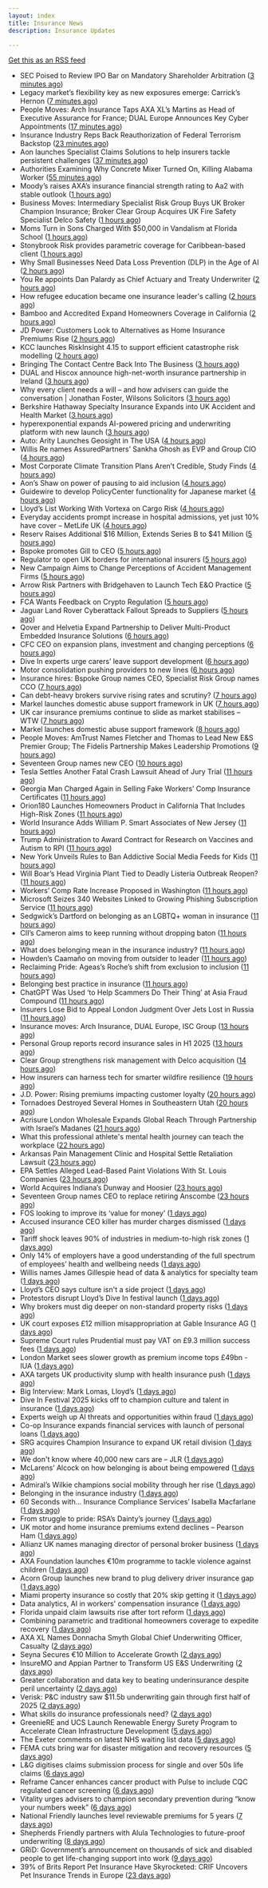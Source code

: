 ```yaml
---
layout: index
title: Insurance News
description: Insurance Updates

---
```


[Get this as an RSS feed](/insurance.rss)

<!-- news_marker starts -->
- SEC Poised to Review IPO Bar on Mandatory Shareholder Arbitration ([3 minutes ago](https://www.insurancejournal.com/news/national/2025/09/17/839497.htm))
- Legacy market’s flexibility key as new exposures emerge: Carrick’s Hernon ([7 minutes ago](https://www.reinsurancene.ws/legacy-markets-flexibility-key-as-new-exposures-emerge-carricks-hernon/))
- People Moves: Arch Insurance Taps AXA XL’s Martins as Head of Executive Assurance for France; DUAL Europe Announces Key Cyber Appointments ([17 minutes ago](https://www.insurancejournal.com/news/international/2025/09/17/839487.htm))
- Insurance Industry Reps Back Reauthorization of Federal Terrorism Backstop ([23 minutes ago](https://www.insurancejournal.com/news/national/2025/09/17/839474.htm))
- Aon launches Specialist Claims Solutions to help insurers tackle persistent challenges ([37 minutes ago](https://www.reinsurancene.ws/aon-launches-specialist-claims-solutions-to-help-insurers-tackle-persistent-challenges/))
- Authorities Examining Why Concrete Mixer Turned On, Killing Alabama Worker ([55 minutes ago](https://www.insurancejournal.com/news/southeast/2025/09/17/839484.htm))
- Moody’s raises AXA’s insurance financial strength rating to Aa2 with stable outlook ([1 hours ago](https://www.reinsurancene.ws/moodys-raises-axas-insurance-financial-strength-rating-to-aa2-with-stable-outlook/))
- Business Moves: Intermediary Specialist Risk Group Buys UK Broker Champion Insurance; Broker Clear Group Acquires UK Fire Safety Specialist Delco Safety ([1 hours ago](https://www.insurancejournal.com/news/international/2025/09/17/839480.htm))
- Moms Turn in Sons Charged With $50,000 in Vandalism at Florida School ([1 hours ago](https://www.insurancejournal.com/news/southeast/2025/09/17/839471.htm))
- Stonybrook Risk provides parametric coverage for Caribbean-based client ([1 hours ago](https://www.reinsurancene.ws/stonybrook-risk-provides-parametric-coverage-for-caribbean-based-client/))
- Why Small Businesses Need Data Loss Prevention (DLP) in the Age of AI ([2 hours ago](https://insurance-edge.net/2025/09/17/why-small-businesses-need-data-loss-prevention-dlp-in-the-age-of-ai/))
- You Re appoints Dan Palardy as Chief Actuary and Treaty Underwriter ([2 hours ago](https://www.reinsurancene.ws/you-re-appoints-dan-palardy-as-chief-actuary-and-treaty-underwriter/))
- How refugee education became one insurance leader's calling ([2 hours ago](https://www.insurancebusinessmag.com/uk/news/breaking-news/how-refugee-education-became-one-insurance-leaders-calling-550016.aspx))
- Bamboo and Accredited Expand Homeowners Coverage in California ([2 hours ago](https://www.insurtechinsights.com/bamboo-and-accredited-expand-homeowners-coverage-in-california/))
- JD Power: Customers Look to Alternatives as Home Insurance Premiums Rise ([2 hours ago](https://www.insurancejournal.com/news/national/2025/09/17/839465.htm))
- KCC launches RiskInsight 4.15 to support efficient catastrophe risk modelling ([2 hours ago](https://www.reinsurancene.ws/kcc-launches-riskinsight-4-15-to-support-efficient-catastrophe-risk-modelling/))
- Bringing The Contact Centre Back Into The Business ([3 hours ago](https://insurance-edge.net/2025/09/17/bringing-the-contact-centre-back-into-the-business/))
- DUAL and Hiscox announce high-net-worth insurance partnership in Ireland ([3 hours ago](https://www.reinsurancene.ws/dual-and-hiscox-announce-high-net-worth-insurance-partnership-in-ireland/))
- Why every client needs a will – and how advisers can guide the conversation | Jonathan Foster, Wilsons Solicitors ([3 hours ago](https://ifamagazine.com/why-every-client-needs-a-will-and-how-advisers-can-guide-the-conversation-jonathan-foster-wilsons-solicitors/))
- Berkshire Hathaway Specialty Insurance Expands into UK Accident and Health Market ([3 hours ago](https://www.insurtechinsights.com/berkshire-hathaway-specialty-insurance-expands-into-uk-accident-and-health-market/))
- hyperexponential expands AI-powered pricing and underwriting platform with new launch ([3 hours ago](https://www.reinsurancene.ws/hyperexponential-expands-ai-powered-pricing-and-underwriting-platform-with-new-launch/))
- Auto: Arity Launches Geosight in The USA ([4 hours ago](https://insurance-edge.net/2025/09/17/auto-arity-launches-geosight-in-the-usa/))
- Willis Re names AssuredPartners’ Sankha Ghosh as EVP and Group CIO ([4 hours ago](https://www.reinsurancene.ws/willis-re-names-assuredpartners-sankha-ghosh-as-evp-and-group-cio/))
- Most Corporate Climate Transition Plans Aren’t Credible, Study Finds ([4 hours ago](https://www.insurancejournal.com/news/international/2025/09/17/839445.htm))
- Aon’s Shaw on power of pausing to aid inclusion ([4 hours ago](https://www.postonline.co.uk/lloyd%E2%80%99slondon/7959050/aon%E2%80%99s-shaw-tells-men-to-%E2%80%98shut-their-mouths%E2%80%99-to-aid-inclusion))
- Guidewire to develop PolicyCenter functionality for Japanese market ([4 hours ago](https://www.reinsurancene.ws/guidewire-to-develop-policycenter-functionality-for-japanese-market/))
- Lloyd’s List Working With Vortexa on Cargo Risk ([4 hours ago](https://insurance-edge.net/2025/09/17/lloyds-list-working-with-vortexa-on-cargo-risk/))
- Everyday accidents prompt increase in hospital admissions, yet just 10% have cover – MetLife UK ([4 hours ago](https://ifamagazine.com/everyday-accidents-prompt-increase-in-hospital-admissions-yet-just-10-have-cover/))
- Reserv Raises Additional $16 Million, Extends Series B to $41 Million ([5 hours ago](https://www.insurtechinsights.com/reserv-raises-additional-16-million-extends-series-b-to-41-million/))
- Bspoke promotes Gill to CEO ([5 hours ago](https://www.postonline.co.uk/news/7959051/bspoke-promotes-gill-to-ceo))
- Regulator to open UK borders for international insurers ([5 hours ago](https://www.postonline.co.uk/news/7959049/regulator-to-open-uk-borders-for-international-insurers))
- New Campaign Aims to Change Perceptions of Accident Management Firms ([5 hours ago](https://insurance-edge.net/2025/09/17/new-campaign-aims-to-change-perceptions-of-accident-management-firms/))
- Arrow Risk Partners with Bridgehaven to Launch Tech E&O Practice ([5 hours ago](https://www.insurtechinsights.com/arrow-risk-partners-with-bridgehaven-to-launch-tech-eo-practice/))
- FCA Wants Feedback on Crypto Regulation ([5 hours ago](https://insurance-edge.net/2025/09/17/fca-wants-feedback-on-crypto-regulation/))
- Jaguar Land Rover Cyberattack Fallout Spreads to Suppliers ([5 hours ago](https://www.insurancejournal.com/news/international/2025/09/17/839435.htm))
- Qover and Helvetia Expand Partnership to Deliver Multi-Product Embedded Insurance Solutions ([6 hours ago](https://www.insurtechinsights.com/qover-and-helvetia-expand-partnership-to-deliver-multi-product-embedded-insurance-solutions/))
- CFC CEO on expansion plans, investment and changing perceptions ([6 hours ago](https://www.insurancebusinessmag.com/uk/news/breaking-news/cfc-ceo-on-expansion-plans-investment-and-changing-perceptions-549976.aspx))
- Dive In experts urge carers’ leave support development ([6 hours ago](https://www.postonline.co.uk/people/7959048/dive-in-experts-urge-carers%E2%80%99-leave-support-development))
- Motor consolidation pushing providers to new lines ([6 hours ago](https://www.postonline.co.uk/news/7959046/motor-consolidation-pushing-providers-to-new-lines))
- Insurance hires: Bspoke Group names CEO, Specialist Risk Group names CCO ([7 hours ago](https://www.insurancebusinessmag.com/uk/news/breaking-news/insurance-hires-bspoke-group-names-ceo-specialist-risk-group-names-cco-549964.aspx))
- Can debt-heavy brokers survive rising rates and scrutiny? ([7 hours ago](https://www.postonline.co.uk/broker/7958981/can-debt-heavy-brokers-survive-rising-rates-and-scrutiny))
- Markel launches domestic abuse support framework in UK ([7 hours ago](https://www.insurancebusinessmag.com/uk/news/breaking-news/markel-launches-domestic-abuse-support-framework-in-uk-549961.aspx))
- UK car insurance premiums continue to slide as market stabilises – WTW ([7 hours ago](https://www.insurancebusinessmag.com/uk/news/auto-motor/uk-car-insurance-premiums-continue-to-slide-as-market-stabilises--wtw-549959.aspx))
- Markel launches domestic abuse support framework ([8 hours ago](https://www.postonline.co.uk/people/7959039/markel-launches-domestic-abuse-support-framework))
- People Moves: AmTrust Names Fletcher and Thomas to Lead New E&S Premier Group; The Fidelis Partnership Makes Leadership Promotions ([9 hours ago](https://www.insurancejournal.com/news/national/2025/09/17/839322.htm))
- Seventeen Group names new CEO ([10 hours ago](https://www.insurancebusinessmag.com/uk/news/breaking-news/seventeen-group-names-new-ceo-549926.aspx))
- Tesla Settles Another Fatal Crash Lawsuit Ahead of Jury Trial ([11 hours ago](https://www.insurancejournal.com/news/national/2025/09/17/839382.htm))
- Georgia Man Charged Again in Selling Fake Workers’ Comp Insurance Certificates ([11 hours ago](https://www.insurancejournal.com/news/southeast/2025/09/17/839365.htm))
- Orion180 Launches Homeowners Product in California That Includes High-Risk Zones ([11 hours ago](https://www.insurancejournal.com/news/west/2025/09/17/839333.htm))
- World Insurance Adds William P. Smart Associates of New Jersey ([11 hours ago](https://www.insurancejournal.com/news/east/2025/09/17/839358.htm))
- Trump Administration to Award Contract for Research on Vaccines and Autism to RPI ([11 hours ago](https://www.insurancejournal.com/news/east/2025/09/17/839341.htm))
- New York Unveils Rules to Ban Addictive Social Media Feeds for Kids ([11 hours ago](https://www.insurancejournal.com/news/east/2025/09/17/839414.htm))
- Will Boar’s Head Virginia Plant Tied to Deadly Listeria Outbreak Reopen? ([11 hours ago](https://www.insurancejournal.com/news/east/2025/09/17/839409.htm))
- Workers’ Comp Rate Increase Proposed in Washington ([11 hours ago](https://www.insurancejournal.com/news/west/2025/09/17/839370.htm))
- Microsoft Seizes 340 Websites Linked to Growing Phishing Subscription Service ([11 hours ago](https://www.insurancejournal.com/news/national/2025/09/17/839377.htm))
- Sedgwick’s Dartford on belonging as an LGBTQ+ woman in insurance ([11 hours ago](https://www.postonline.co.uk/claims/7958118/sedgwick%E2%80%99s-dartford-on-belonging-as-an-lgbtq-woman-in-insurance))
- CII’s Cameron aims to keep running without dropping baton ([11 hours ago](https://www.postonline.co.uk/people/7958145/cii%E2%80%99s-cameron-aims-to-keep-running-without-dropping-baton))
- What does belonging mean in the insurance industry? ([11 hours ago](https://www.postonline.co.uk/people/7958252/what-does-belonging-mean-in-the-insurance-industry))
- Howden’s Caamaño on moving from outsider to leader ([11 hours ago](https://www.postonline.co.uk/broker/7958206/howden%E2%80%99s-caama%C3%B1o-on-moving-from-outsider-to-leader))
- Reclaiming Pride: Ageas’s Roche’s shift from exclusion to inclusion ([11 hours ago](https://www.postonline.co.uk/personal/7958175/reclaiming-pride-ageas%E2%80%99s-roche%E2%80%99s-shift-from-exclusion-to-inclusion))
- Belonging best practice in insurance ([11 hours ago](https://www.postonline.co.uk/lloyd%E2%80%99slondon/7959009/belonging-best-practice-in-insurance))
- ChatGPT Was Used ‘to Help Scammers Do Their Thing’ at Asia Fraud Compound ([11 hours ago](https://www.insurancejournal.com/news/international/2025/09/17/839355.htm))
- Insurers Lose Bid to Appeal London Judgment Over Jets Lost in Russia ([11 hours ago](https://www.insurancejournal.com/news/international/2025/09/17/839349.htm))
- Insurance moves: Arch Insurance, DUAL Europe, ISC Group ([13 hours ago](https://www.insurancebusinessmag.com/uk/news/breaking-news/insurance-moves-arch-insurance-dual-europe-isc-group-549934.aspx))
- Personal Group reports record insurance sales in H1 2025 ([13 hours ago](https://www.insurancebusinessmag.com/uk/news/breaking-news/personal-group-reports-record-insurance-sales-in-h1-2025-549931.aspx))
- Clear Group strengthens risk management with Delco acquisition ([14 hours ago](https://www.insurancebusinessmag.com/uk/news/mergers-acquisitions/clear-group-strengthens-risk-management-with-delco-acquisition-549927.aspx))
- How insurers can harness tech for smarter wildfire resilience ([19 hours ago](https://www.dig-in.com/opinion/how-insurers-can-harness-tech-for-smarter-wildfire-resilience))
- J.D. Power: Rising premiums impacting customer loyalty ([20 hours ago](https://www.dig-in.com/news/j-d-power-rising-premiums-impacting-customer-loyalty))
- Tornadoes Destroyed Several Homes in Southeastern Utah ([20 hours ago](https://www.insurancejournal.com/news/west/2025/09/16/839363.htm))
- Acrisure London Wholesale Expands Global Reach Through Partnership with Israel’s Madanes ([21 hours ago](https://www.insurtechinsights.com/acrisure-london-wholesale-expands-global-reach-through-partnership-with-israels-madanes/))
- What this professional athlete's mental health journey can teach the workplace ([22 hours ago](https://www.dig-in.com/news/what-this-professional-athletes-mental-health-journey-can-teach-the-workplace))
- Arkansas Pain Management Clinic and Hospital Settle Retaliation Lawsuit ([23 hours ago](https://www.insurancejournal.com/news/southcentral/2025/09/16/839330.htm))
- EPA Settles Alleged Lead-Based Paint Violations With St. Louis Companies ([23 hours ago](https://www.insurancejournal.com/news/midwest/2025/09/16/839318.htm))
- World Acquires Indiana’s Dunway and Hoosier ([23 hours ago](https://www.insurancejournal.com/news/midwest/2025/09/16/839315.htm))
- Seventeen Group names CEO to replace retiring Anscombe ([23 hours ago](https://www.postonline.co.uk/news/7959044/seventeen-group-names-ceo-to-replace-retiring-anscombe))
- FOS looking to improve its ‘value for money’ ([1 days ago](https://www.postonline.co.uk/news/7959037/fos-looking-to-improve-its-%E2%80%98value-for-money%E2%80%99))
- Accused insurance CEO killer has murder charges dismissed ([1 days ago](https://www.insurancebusinessmag.com/uk/news/breaking-news/accused-insurance-ceo-killer-has-murder-charges-dismissed-549889.aspx))
- Tariff shock leaves 90% of industries in medium-to-high risk zones ([1 days ago](https://www.insurancebusinessmag.com/uk/news/breaking-news/tariff-shock-leaves-90-of-industries-in-mediumtohigh-risk-zones-549880.aspx))
- Only 14% of employers have a good understanding of the full spectrum of employees’ health and wellbeing needs ([1 days ago](https://ifamagazine.com/only-14-of-employers-have-a-good-understanding-of-the-full-spectrum-of-employees-health-and-wellbeing-needs/))
- Willis names James Gillespie head of data & analytics for specialty team ([1 days ago](https://www.insurancebusinessmag.com/uk/news/breaking-news/willis-names-james-gillespie-head-of-data-and-analytics-for-specialty-team-549811.aspx))
- Lloyd’s CEO says culture isn't a side project ([1 days ago](https://www.postonline.co.uk/lloyd%E2%80%99slondon/7959035/lloyd%E2%80%99s-ceo-says-culture-isnt-a-side-project))
- Protestors disrupt Lloyd’s Dive In festival launch ([1 days ago](https://www.postonline.co.uk/news/7959034/protestors-disrupt-lloyd%E2%80%99s-dive-in-festival-launch))
- Why brokers must dig deeper on non-standard property risks ([1 days ago](https://www.insurancebusinessmag.com/uk/news/property-insurance/why-brokers-must-dig-deeper-on-nonstandard-property-risks-549804.aspx))
- UK court exposes £12 million misappropriation at Gable Insurance AG ([1 days ago](https://www.insurancebusinessmag.com/uk/news/professional-liability/uk-court-exposes-12-million-misappropriation-at-gable-insurance-ag-549802.aspx))
- Supreme Court rules Prudential must pay VAT on £9.3 million success fees ([1 days ago](https://www.insurancebusinessmag.com/uk/news/legal-insights/supreme-court-rules-prudential-must-pay-vat-on-9-3-million-success-fees-549801.aspx))
- London Market sees slower growth as premium income tops £49bn - IUA ([1 days ago](https://www.insurancebusinessmag.com/uk/news/breaking-news/london-market-sees-slower-growth-as-premium-income-tops-49bn--iua-549791.aspx))
- AXA targets UK productivity slump with health insurance push ([1 days ago](https://www.insurancebusinessmag.com/uk/news/life-insurance/axa-targets-uk-productivity-slump-with-health-insurance-push-549789.aspx))
- Big Interview: Mark Lomas, Lloyd’s ([1 days ago](https://www.postonline.co.uk/lloyd%E2%80%99slondon/7958284/big-interview-mark-lomas-lloyd%E2%80%99s))
- Dive In Festival 2025 kicks off to champion culture and talent in insurance ([1 days ago](https://www.insurancebusinessmag.com/uk/news/diversity-inclusion/dive-in-festival-2025-kicks-off-to-champion-culture-and-talent-in-insurance-549818.aspx))
- Experts weigh up AI threats and opportunities within fraud ([1 days ago](https://www.postonline.co.uk/technology/7959024/experts-weigh-up-ai-threats-and-opportunities-within-fraud))
- Co-op Insurance expands financial services with launch of personal loans ([1 days ago](https://www.insurancebusinessmag.com/uk/news/breaking-news/coop-insurance-expands-financial-services-with-launch-of-personal-loans-549783.aspx))
- SRG acquires Champion Insurance to expand UK retail division ([1 days ago](https://www.insurancebusinessmag.com/uk/news/mergers-acquisitions/srg-acquires-champion-insurance-to-expand-uk-retail-division-549782.aspx))
- We don't know where 40,000 new cars are – JLR ([1 days ago](https://www.insurancebusinessmag.com/uk/news/cyber/we-dont-know-where-40000-new-cars-are--jlr-549854.aspx))
- McLarens’ Alcock on how belonging is about being empowered ([1 days ago](https://www.postonline.co.uk/claims/7958019/mclarens%E2%80%99-alcock-on-how-belonging-is-about-being-empowered))
- Admiral’s Wilkie champions social mobility through her rise ([1 days ago](https://www.postonline.co.uk/personal/7958144/admiral%E2%80%99s-wilkie-champions-social-mobility-through-her-rise))
- Belonging in the insurance industry ([1 days ago](https://www.postonline.co.uk/lloyd%E2%80%99slondon/7959001/belonging-in-the-insurance-industry))
- 60 Seconds with... Insurance Compliance Services’ Isabella Macfarlane ([1 days ago](https://www.postonline.co.uk/people/7958045/60-seconds-with-insurance-compliance-services%E2%80%99-isabella-macfarlane))
- From struggle to pride: RSA’s Dainty’s journey ([1 days ago](https://www.postonline.co.uk/people/7958170/from-struggle-to-pride-rsa%E2%80%99s-dainty%E2%80%99s-journey))
- UK motor and home insurance premiums extend declines  – Pearson Ham ([1 days ago](https://www.insurancebusinessmag.com/uk/news/auto-motor/uk-motor-and-home-insurance-premiums-extend-declines---pearson-ham-549754.aspx))
- Allianz UK names managing director of personal broker business ([1 days ago](https://www.insurancebusinessmag.com/uk/news/breaking-news/allianz-uk-names-managing-director-of-personal-broker-business-549753.aspx))
- AXA Foundation launches €10m programme to tackle violence against children ([1 days ago](https://www.insurancebusinessmag.com/uk/news/breaking-news/axa-foundation-launches-10m-programme-to-tackle-violence-against-children-549750.aspx))
- Acorn Group launches new brand to plug delivery driver insurance gap ([1 days ago](https://www.insurancebusinessmag.com/uk/news/auto-motor/acorn-group-launches-new-brand-to-plug-delivery-driver-insurance-gap-549747.aspx))
- Miami property insurance so costly that 20% skip getting it ([1 days ago](https://www.dig-in.com/news/property-insurance-now-7-of-housing-costs-nationwide))
- Data analytics, AI in workers' compensation insurance ([1 days ago](https://www.dig-in.com/news/data-analytics-ai-in-workers-compensation-insurance))
- Florida unpaid claim lawsuits rise after tort reform ([1 days ago](https://www.dig-in.com/news/florida-unpaid-claim-lawsuits-rise-after-tort-reform))
- Combining parametric and traditional homeowners coverage to expedite recovery ([1 days ago](https://www.dig-in.com/opinion/combining-parametric-homeowners-coverage-for-recovery))
- AXA XL Names Donnacha Smyth Global Chief Underwriting Officer, Casualty ([2 days ago](https://www.insurtechinsights.com/axa-xl-names-donnacha-smyth-global-chief-underwriting-officer-casualty/))
- Seyna Secures €10 Million to Accelerate Growth ([2 days ago](https://www.insurtechinsights.com/seyna-secures-e10-million-to-accelerate-growth/))
- InsureMO and Appian Partner to Transform US E&S Underwriting ([2 days ago](https://www.insurtechinsights.com/insuremo-and-appian-partner-to-transform-us-es-underwriting/))
- Greater collaboration and data key to beating underinsurance despite peril uncertainty ([2 days ago](https://www.postonline.co.uk/market-access/technology/7958964/greater-collaboration-and-data-key-to-beating-underinsurance-despite-peril-uncertainty))
- Verisk: P&C industry saw $11.5b underwriting gain through first half of 2025 ([2 days ago](https://www.dig-in.com/news/verisk-p-c-industry-saw-11-5b-underwriting-gain))
- What skills do insurance professionals need? ([2 days ago](https://www.dig-in.com/news/what-skills-do-insurance-professionals-need))
- GreenieRE and UCS Launch Renewable Energy Surety Program to Accelerate Clean Infrastructure Development ([5 days ago](https://www.insurtechinsights.com/greeniere-and-ucs-launch-renewable-energy-surety-program-to-accelerate-clean-infrastructure-development/))
- The Exeter comments on latest NHS waiting list data ([5 days ago](https://ifamagazine.com/the-exeter-comments-on-latest-nhs-waiting-list-data/))
- FEMA cuts bring war for disaster mitigation and recovery resources ([5 days ago](https://www.dig-in.com/news/fema-cuts-bring-war-for-disaster-mitigation-resources))
- L&G digitises claims submission process for single and over 50s life claims ([6 days ago](https://ifamagazine.com/lg-digitises-claims-submission-process-for-single-and-over-50s-life-claims/))
- Reframe Cancer enhances cancer product with Pulse to include CQC regulated cancer screening ([6 days ago](https://ifamagazine.com/reframe-cancer-enhances-cancer-product-with-pulse-to-include-cqc-regulated-cancer-screening/))
- Vitality urges advisers to champion secondary prevention during “know your numbers week” ([6 days ago](https://ifamagazine.com/vitality-urges-advisers-to-champion-secondary-prevention-during-know-your-numbers-week/))
- National Friendly launches level reviewable premiums for 5 years ([7 days ago](https://ifamagazine.com/national-friendly-launches-level-reviewable-premiums-for-5-years/))
- Shepherds Friendly partners with Alula Technologies to future-proof underwriting ([8 days ago](https://ifamagazine.com/shepherds-friendly-partners-with-alula-technologies-to-future-proof-underwriting/))
- GRiD: Government’s announcement on thousands of sick and disabled people to get life-changing support into work ([9 days ago](https://ifamagazine.com/grid-governments-announcement-on-thousands-of-sick-and-disabled-people-to-get-life-changing-support-into-work/))
- 39% of Brits Report Pet Insurance Have Skyrocketed: CRIF Uncovers Pet Insurance Trends in Europe ([23 days ago](https://thefintechtimes.com/39-of-brits-report-pet-insurance-have-skyrocketed-crif-uncovers-pet-insurance-trends-in-europe/))

<!-- news_marker ends -->